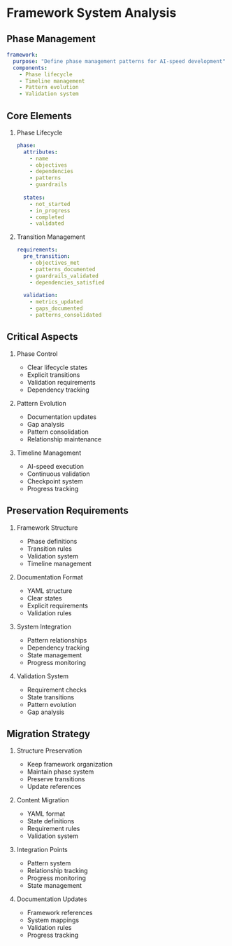 # Framework System Analysis

## Phase Management
```yaml
framework:
  purpose: "Define phase management patterns for AI-speed development"
  components:
    - Phase lifecycle
    - Timeline management
    - Pattern evolution
    - Validation system
```

## Core Elements
1. Phase Lifecycle
   ```yaml
   phase:
     attributes:
       - name
       - objectives
       - dependencies
       - patterns
       - guardrails
     
     states:
       - not_started
       - in_progress
       - completed
       - validated
   ```

2. Transition Management
   ```yaml
   requirements:
     pre_transition:
       - objectives_met
       - patterns_documented
       - guardrails_validated
       - dependencies_satisfied
     
     validation:
       - metrics_updated
       - gaps_documented
       - patterns_consolidated
   ```

## Critical Aspects
1. Phase Control
   - Clear lifecycle states
   - Explicit transitions
   - Validation requirements
   - Dependency tracking

2. Pattern Evolution
   - Documentation updates
   - Gap analysis
   - Pattern consolidation
   - Relationship maintenance

3. Timeline Management
   - AI-speed execution
   - Continuous validation
   - Checkpoint system
   - Progress tracking

## Preservation Requirements
1. Framework Structure
   - Phase definitions
   - Transition rules
   - Validation system
   - Timeline management

2. Documentation Format
   - YAML structure
   - Clear states
   - Explicit requirements
   - Validation rules

3. System Integration
   - Pattern relationships
   - Dependency tracking
   - State management
   - Progress monitoring

4. Validation System
   - Requirement checks
   - State transitions
   - Pattern evolution
   - Gap analysis

## Migration Strategy
1. Structure Preservation
   - Keep framework organization
   - Maintain phase system
   - Preserve transitions
   - Update references

2. Content Migration
   - YAML format
   - State definitions
   - Requirement rules
   - Validation system

3. Integration Points
   - Pattern system
   - Relationship tracking
   - Progress monitoring
   - State management

4. Documentation Updates
   - Framework references
   - System mappings
   - Validation rules
   - Progress tracking
